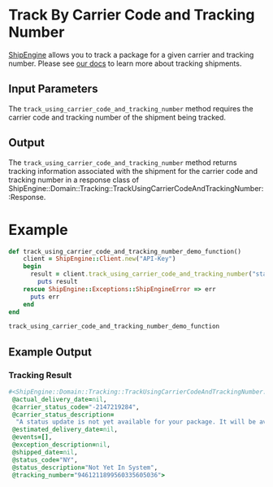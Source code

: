 Track By Carrier Code and Tracking Number
======================================
[ShipEngine](www.shipengine.com) allows you to track a package for a given carrier and tracking number. Please see [our docs](https://www.shipengine.com/docs/tracking/) to learn more about tracking shipments.

Input Parameters
-------------------------------------

The `track_using_carrier_code_and_tracking_number` method requires the carrier code and tracking number of the shipment being tracked.

Output
--------------------------------
The `track_using_carrier_code_and_tracking_number` method returns tracking information associated with the shipment for the carrier code and tracking number 
in a response class of ShipEngine::Domain::Tracking::TrackUsingCarrierCodeAndTrackingNumber::Response.

Example
==============================
```ruby
def track_using_carrier_code_and_tracking_number_demo_function()
	client = ShipEngine::Client.new("API-Key")
	begin
	  result = client.track_using_carrier_code_and_tracking_number("stamps_com", "9461211899560335605036")
		puts result
	rescue ShipEngine::Exceptions::ShipEngineError => err
	  puts err
	end
end

track_using_carrier_code_and_tracking_number_demo_function
```

Example Output
-----------------------------------------------------

### Tracking Result
```ruby
#<ShipEngine::Domain::Tracking::TrackUsingCarrierCodeAndTrackingNumber::Response
 @actual_delivery_date=nil,
 @carrier_status_code="-2147219284",
 @carrier_status_description=
  "A status update is not yet available for your package. It will be available when the shipper provides an update or the package is delivered to USPS. Check back soon. Sign up for Informed Delivery<SUP>&reg;</SUP> to receive notifications for packages addressed to you.",
 @estimated_delivery_date=nil,
 @events=[],
 @exception_description=nil,
 @shipped_date=nil,
 @status_code="NY",
 @status_description="Not Yet In System",
 @tracking_number="9461211899560335605036">
 ```